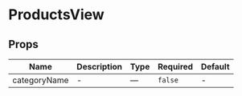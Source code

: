 # ProductsView

## Props

<!-- @vuese:ProductsView:props:start -->
|Name|Description|Type|Required|Default|
|---|---|---|---|---|
|categoryName|-|—|`false`|-|

<!-- @vuese:ProductsView:props:end -->


